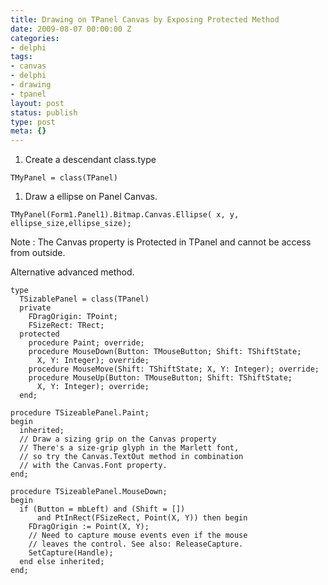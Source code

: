 ```yaml
---
title: Drawing on TPanel Canvas by Exposing Protected Method
date: 2009-08-07 00:00:00 Z
categories:
- delphi
tags:
- canvas
- delphi
- drawing
- tpanel
layout: post
status: publish
type: post
meta: {}
---
```


1. Create a descendant class.type

```
TMyPanel = class(TPanel)
```

1. Draw a ellipse on Panel Canvas.

```
TMyPanel(Form1.Panel1).Bitmap.Canvas.Ellipse( x, y, ellipse_size,ellipse_size);
```

Note : The Canvas property is Protected in TPanel and cannot be access from outside.

Alternative advanced method.

```
type
  TSizablePanel = class(TPanel)
  private
    FDragOrigin: TPoint;
    FSizeRect: TRect;
  protected
    procedure Paint; override;
    procedure MouseDown(Button: TMouseButton; Shift: TShiftState;
      X, Y: Integer); override;
    procedure MouseMove(Shift: TShiftState; X, Y: Integer); override;
    procedure MouseUp(Button: TMouseButton; Shift: TShiftState;
      X, Y: Integer); override;
  end;

procedure TSizeablePanel.Paint;
begin
  inherited;
  // Draw a sizing grip on the Canvas property
  // There's a size-grip glyph in the Marlett font,
  // so try the Canvas.TextOut method in combination
  // with the Canvas.Font property.
end;

procedure TSizeablePanel.MouseDown;
begin
  if (Button = mbLeft) and (Shift = []) 
      and PtInRect(FSizeRect, Point(X, Y)) then begin
    FDragOrigin := Point(X, Y);
    // Need to capture mouse events even if the mouse
    // leaves the control. See also: ReleaseCapture.
    SetCapture(Handle);
  end else inherited;
end;
```
